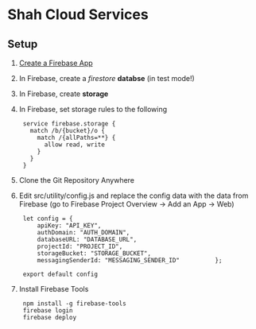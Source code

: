 # Shah Cloud Services

## Setup

1. [Create a Firebase App](https://console.firebase.google.com)
2. In Firebase, create a *firestore* **databse** (in test mode!)
3. In Firebase, create **storage**
4. In Firebase, set storage rules	 to the following

		service firebase.storage {
		  match /b/{bucket}/o {
		    match /{allPaths=**} {
		      allow read, write
		    }
		  }
		}

5. Clone the Git Repository Anywhere
6. Edit src/utility/config.js and replace the config data with the data from Firebase (go to Firebase Project Overview -> Add an App -> Web)
		
		let config = {
		    apiKey: "API_KEY",
			authDomain: "AUTH_DOMAIN",
			databaseURL: "DATABASE_URL",
			projectId: "PROJECT_ID",
			storageBucket: "STORAGE_BUCKET",
			messagingSenderId: "MESSAGING_SENDER_ID"		  };
		 
		export default config
7. Install Firebase Tools

		npm install -g firebase-tools
		firebase login
		firebase deploy